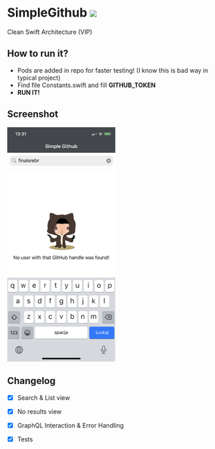 # SimpleGithub <img src="https://konpa.github.io/devicon/devicon.git/icons/swift/swift-original.svg" width="32">
Clean Swift Architecture (VIP)

## How to run it? 

- Pods are added in repo for faster testing! (I know this is bad way in typical project)
- Find file Constants.swift and fill **GITHUB_TOKEN**
- **RUN IT!**

## Screenshot

<img src="https://github.com/finalsrebrny/SimpleGithub/blob/master/screenshot.png?raw=true" width="250">

## Changelog

- [x] Search & List view 
- [x] No results view 
- [x] GraphQL Interaction & Error Handling
- [x] Tests 

